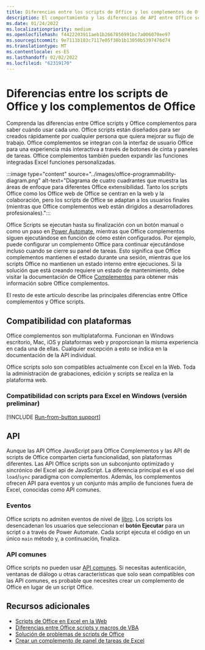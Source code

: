 ```yaml
---
title: Diferencias entre los scripts de Office y los complementos de Office
description: El comportamiento y las diferencias de API entre Office scripts y Office complementos.
ms.date: 01/24/2022
ms.localizationpriority: medium
ms.openlocfilehash: f4422203911aeb1b2667856991bc7a006070ee97
ms.sourcegitcommit: 9e7111b183c7117e05f38b1b13050b5397476d74
ms.translationtype: MT
ms.contentlocale: es-ES
ms.lasthandoff: 02/02/2022
ms.locfileid: "62319170"
---
```

# <a name="differences-between-office-scripts-and-office-add-ins"></a>Diferencias entre los scripts de Office y los complementos de Office

Comprenda las diferencias entre Office scripts y Office complementos para saber cuándo usar cada uno. Office scripts están diseñados para ser creados rápidamente por cualquier persona que quiera mejorar su flujo de trabajo. Office complementos se integran con la interfaz de usuario Office para una experiencia más interactiva a través de botones de cinta y paneles de tareas. Office complementos también pueden expandir las funciones integradas Excel funciones personalizadas.

:::image type="content" source="../images/office-programmability-diagram.png" alt-text="Diagrama de cuatro cuadrantes que muestra las áreas de enfoque para diferentes Office extensibilidad. Tanto los scripts Office como los Office web de Office se centran en la web y la colaboración, pero los scripts de Office se adaptan a los usuarios finales (mientras que Office complementos web están dirigidos a desarrolladores profesionales).":::

Office Scripts se ejecutan hasta su finalización con un botón manual o como un paso en [Power Automate](https://flow.microsoft.com/), mientras que Office complementos siguen ejecutándose en función de cómo estén configurados. Por ejemplo, puede configurar un complemento Office para continuar ejecutándose incluso cuando se cierre su panel de tareas. Esto significa que Office complementos mantienen el estado durante una sesión, mientras que los scripts Office no mantienen un estado interno entre ejecuciones. Si la solución que está creando requiere un estado de mantenimiento, debe visitar la documentación de Office [Complementos](/office/dev/add-ins) para obtener más información sobre Office complementos.

El resto de este artículo describe las principales diferencias entre Office complementos y Office scripts.

## <a name="platform-support"></a>Compatibilidad con plataformas

Office complementos son multiplataforma. Funcionan en Windows escritorio, Mac, iOS y plataformas web y proporcionan la misma experiencia en cada una de ellas. Cualquier excepción a esto se indica en la documentación de la API individual.

Office scripts solo son compatibles actualmente con Excel en la Web. Toda la administración de grabaciones, edición y scripts se realiza en la plataforma web.

### <a name="script-support-for-excel-on-windows-preview"></a>Compatibilidad con scripts para Excel en Windows (versión preliminar)

[!INCLUDE [Run-from-button support](../includes/run-from-button-desktop-support.md)]

## <a name="apis"></a>API

Aunque las API Office JavaScript para Office Complementos y las API de scripts de Office comparten cierta funcionalidad, son plataformas diferentes. Las API Office scripts son un subconjunto optimizado y sincrónico del Excel api de JavaScript. La diferencia principal es el uso del `load`/`sync` paradigma con complementos. Además, los complementos ofrecen API para eventos y un conjunto más amplio de funciones fuera de Excel, conocidas como API comunes.

### <a name="events"></a>Eventos

Office scripts no admiten eventos de nivel de [libro](/office/dev/add-ins/excel/excel-add-ins-events). Los scripts los desencadenan los usuarios que seleccionan el **botón Ejecutar** para un script o a través de Power Automate. Cada script ejecuta el código en un único `main` método y, a continuación, finaliza.

### <a name="common-apis"></a>API comunes

Office scripts no pueden usar [API comunes](/javascript/api/office). Si necesitas autenticación, ventanas de diálogo u otras características que solo sean compatibles con las API comunes, es probable que necesites crear un complemento de Office en lugar de un script Office.

## <a name="see-also"></a>Recursos adicionales

- [Scripts de Office en Excel en la Web](../overview/excel.md)
- [Diferencias entre Office scripts y macros de VBA](vba-differences.md)
- [Solución de problemas de scripts de Office](../testing/troubleshooting.md)
- [Crear un complemento de panel de tareas de Excel](/office/dev/add-ins/quickstarts/excel-quickstart-jquery)
